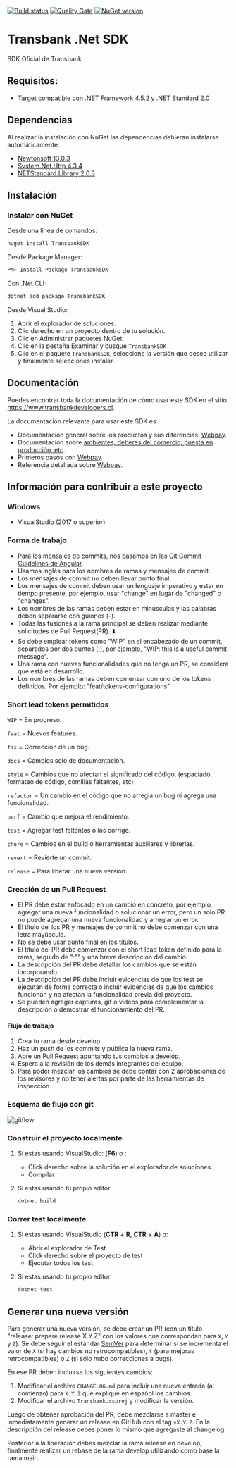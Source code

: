 [![Build status](https://ci.appveyor.com/api/projects/status/89bp8nprjo3hfwu1/branch/master?svg=true)](https://ci.appveyor.com/project/TransbankDevelopers/transbank-sdk-dotnet/branch/master)
[![Quality Gate](https://sonarcloud.io/api/project_badges/measure?project=dotnetsdk&metric=alert_status)](https://sonarcloud.io/dashboard?id=dotnetsdk)
[![NuGet version](https://badge.fury.io/nu/TransbankSDK.svg)](https://badge.fury.io/nu/TransbankSDK)
# Transbank .Net SDK

SDK Oficial de Transbank

## Requisitos:
 - Target compatible con .NET Framework 4.5.2 y .NET Standard 2.0

## Dependencias
Al realizar la instalación con NuGet las dependencias
debieran instalarse automáticamente.

- [Newtonsoft 13.0.3](https://www.newtonsoft.com/json)
- [System.Net.Http 4.3.4](https://dotnet.microsoft.com/)
- [NETStandard.Library 2.0.3](https://dotnet.microsoft.com/)

## Instalación

### Instalar con NuGet

Desde una línea de comandos:

```bash
nuget install TransbankSDK
```

Desde Package Manager:

```bash
PM> Install-Package TransbankSDK
```

Con .Net CLI:

```bash
dotnet add package TransbankSDK
```

Desde Visual Studio:

1. Abrir el explorador de soluciones.
2. Clic derecho en un proyecto dentro de tu solución.
3. Clic en Administrar paquetes NuGet.
4. Clic en la pestaña Examinar y busque `TransbankSDK`
5. Clic en el paquete `TransbankSDK`, seleccione la versión que desea utilizar y finalmente selecciones instalar.

## Documentación 

Puedes encontrar toda la documentación de cómo usar este SDK en el sitio https://www.transbankdevelopers.cl.

La documentación relevante para usar este SDK es:

- Documentación general sobre los productos y sus diferencias:
  [Webpay](https://www.transbankdevelopers.cl/producto/webpay).
- Documentación sobre [ambientes, deberes del comercio, puesta en producción,
  etc](https://www.transbankdevelopers.cl/documentacion/como_empezar#ambientes).
- Primeros pasos con [Webpay](https://www.transbankdevelopers.cl/documentacion/webpay).
- Referencia detallada sobre [Webpay](https://www.transbankdevelopers.cl/referencia/webpay).

## Información para contribuir a este proyecto

### Windows
- VisualStudio (2017 o superior)

### Forma de trabajo

- Para los mensajes de commits, nos basamos en las [Git Commit Guidelines de Angular](https://github.com/angular/angular.js/blob/master/DEVELOPERS.md#commits).
- Usamos inglés para los nombres de ramas y mensajes de commit.
- Los mensajes de commit no deben llevar punto final.
- Los mensajes de commit deben usar un lenguaje imperativo y estar en tiempo presente, por ejemplo, usar "change" en lugar de "changed" o "changes".
- Los nombres de las ramas deben estar en minúsculas y las palabras deben separarse con guiones (-).
- Todas las fusiones a la rama principal se deben realizar mediante solicitudes de Pull Request(PR). ⬇️
- Se debe emplear tokens como "WIP" en el encabezado de un commit, separados por dos puntos (:), por ejemplo, "WIP: this is a useful commit message".
- Una rama con nuevas funcionalidades que no tenga un PR, se considera que está en desarrollo.
- Los nombres de las ramas deben comenzar con uno de los tokens definidos. Por ejemplo: "feat/tokens-configurations".

### Short lead tokens permitidos

`WIP` = En progreso.

`feat` = Nuevos features.

`fix` = Corrección de un bug.

`docs` = Cambios solo de documentación.

`style` = Cambios que no afectan el significado del código. (espaciado, formateo de código, comillas faltantes, etc)

`refactor` = Un cambio en el código que no arregla un bug ni agrega una funcionalidad.

`perf` = Cambio que mejora el rendimiento.

`test` = Agregar test faltantes o los corrige.

`chore` = Cambios en el build o herramientas auxiliares y librerías.

`revert` = Revierte un commit.

`release` = Para liberar una nueva versión.

### Creación de un Pull Request

- El PR debe estar enfocado en un cambio en concreto, por ejemplo, agregar una nueva funcionalidad o solucionar un error, pero un solo PR no puede agregar una nueva funcionalidad y arreglar un error.
- El título del los PR y mensajes de commit no debe comenzar con una letra mayúscula.
- No se debe usar punto final en los títulos.
- El título del PR debe comenzar con el short lead token definido para la rama, seguido de ":"" y una breve descripción del cambio.
- La descripción del PR debe detallar los cambios que se están incorporando.
- La descripción del PR debe incluir evidencias de que los test se ejecutan de forma correcta o incluir evidencias de que los cambios funcionan y no afectan la funcionalidad previa del proyecto.
- Se pueden agregar capturas, gif o videos para complementar la descripción o demostrar el funcionamiento del PR.

#### Flujo de trabajo

1. Crea tu rama desde develop.
2. Haz un push de los commits y publica la nueva rama.
3. Abre un Pull Request apuntando tus cambios a develop.
4. Espera a la revisión de los demás integrantes del equipo.
5. Para poder mezclar los cambios se debe contar con 2 aprobaciones de los revisores y no tener alertas por parte de las herramientas de inspección.

### Esquema de flujo con git

![gitflow](https://wac-cdn.atlassian.com/dam/jcr:cc0b526e-adb7-4d45-874e-9bcea9898b4a/04%20Hotfix%20branches.svg?cdnVersion=1324)

### Construir el proyecto localmente
1. Si estas usando VisualStudio: (**F6**) o :
    - Click derecho sobre la solución en el explorador de soluciones.
    - Compilar

2. Si estas usando tu propio editor
    ```bash
    dotnet build
    ```

### Correr test localmente
1. Si estas usando VisualStudio (**CTR** + **R**, **CTR** + **A**) o:
    - Abrir el explorador de Test
    - Click derecho sobre el proyecto de test
    - Ejecutar todos los test

2. Si estas usando tu propio editor
    ```bash
    dotnet test 
    ```
## Generar una nueva versión

Para generar una nueva versión, se debe crear un PR (con un título "release: prepare release X.Y.Z" con los valores que correspondan para `X`, `Y` y `Z`). Se debe seguir el estándar [SemVer](https://semver.org/lang/es/) para determinar si se incrementa el valor de `X` (si hay cambios no retrocompatibles), `Y` (para mejoras retrocompatibles) o `Z` (si sólo hubo correcciones a bugs).

En ese PR deben incluirse los siguientes cambios:

1. Modificar el archivo `CHANGELOG.md` para incluir una nueva entrada (al comienzo) para `X.Y.Z` que explique en español los cambios.
2. Modificar el archivo `Transbank.csproj` y modificar la versión.

Luego de obtener aprobación del PR, debe mezclarse a master e inmediatamente generar un release en GitHub con el tag `vX.Y.Z`. En la descripción del release debes poner lo mismo que agregaste al changelog.

Posterior a la liberación debes mezclar la rama release en develop, finalmente realizar un rebase de la rama develop utilizando como base la rama main.

